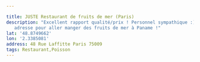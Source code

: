 ```yaml
---

title: JUSTE Restaurant de fruits de mer (Paris)
description: "Excellent rapport qualité/prix ! Personnel sympathique :)  La bonne
   adresse pour aller manger des fruits de mer à Paname !"
lat: '48.8749662'
lon: '2.3385081'
address: 48 Rue Laffitte Paris 75009
tags: Restaurant,Poisson
---
```

